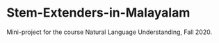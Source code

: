 # Stem-Extenders-in-Malayalam
Mini-project for the course Natural Language Understanding, Fall 2020.
